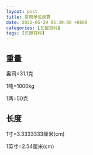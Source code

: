 ```yaml
---
layout: post
title: 常用单位换算
date: 2022-05-29 05:30:00 +0800
categories: [艺搜百科]
tags: [艺搜百科]
---
```


## 重量
盎司=31.1克

1吨=1000kg

1两=50克
## 长度
1寸=3.3333333厘米(cm)

1英寸=2.54厘米(cm)
